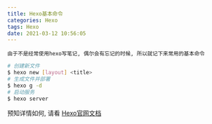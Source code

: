 ```yaml
---
title: Hexo基本命令
categories: Hexo
tags: Hexo
date: 2021-03-12 10:56:05
---
```


    由于不是经常使用hexo写笔记, 偶尔会有忘记的时候, 所以就记下来常用的基本命令


```bash
# 创建新文件
$ hexo new [layout] <title>
# 生成文件并部署
$ hexo g -d
# 启动服务
$ hexo server
```

预知详情如何, 请看 [Hexo官网文档](https://hexo.io/zh-cn/docs/)